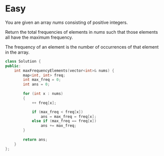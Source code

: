 # Easy

You are given an array $nums$ consisting of positive integers.

Return the total frequencies of elements in $nums$ such that those elements all have the maximum frequency.

The frequency of an element is the number of occurrences of that element in the array.

```cpp
class Solution {
public:
    int maxFrequencyElements(vector<int>& nums) {
        map<int, int> freq;
        int max_freq = 0;
        int ans = 0;
        
        for (int x : nums)
        {
            ++ freq[x];

            if (max_freq < freq[x])
                ans = max_freq = freq[x];
            else if (max_freq == freq[x])
                ans += max_freq;
        }
        
        return ans;
    }
};
```
